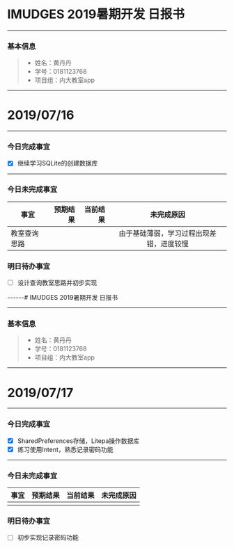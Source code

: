 # IMUDGES 2019暑期开发 日报书

------

### 基本信息

> - 姓名：黄丹丹
> - 学号：0181123768
> - 项目组：内大教室app

------

# 2019/07/16

------

### 今日完成事宜


- [x] 继续学习SQLite的创建数据库

------

### 今日未完成事宜

| 事宜     |预期结果| 当前结果  | 未完成原因   | 
| --------   | -----:  | -----:  | :----:  |
| 教室查询思路||  | 由于基础薄弱，学习过程出现差错，进度较慢 |

### 明日待办事宜

- [ ] 设计查询教室思路并初步实现


------# IMUDGES 2019暑期开发 日报书

------

### 基本信息

> - 姓名：黄丹丹
> - 学号：0181123768
> - 项目组：内大教室app

------

# 2019/07/17

------

### 今日完成事宜


- [x] SharedPreferences存储，Litepa操作数据库
- [x] 练习使用Intent，熟悉记录密码功能
------

### 今日未完成事宜

| 事宜     |预期结果| 当前结果  | 未完成原因   | 
| --------   | -----:  | -----:  | :----:  |
| ||  |  |

### 明日待办事宜

- [ ] 初步实现记录密码功能

